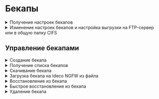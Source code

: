 # Бекапы

<details>
<summary>Получение настроек бекапов</summary>

```
GET /backup/settings
```

**Ответ на успешный запрос:**

```json5
{
   "common": {
      "hour": "integer",
      "rotate": "weekly | monthly"
   },
   "ftp": {
      "enabled": "boolean",
      "server": "string",
      "login": "string",
      "password": "string",
      "remote_dir": "string"
   },
   "cifs": {
      "enabled": "boolean",
      "server": "string",
      "login": "string",
      "password": "string",
      "remote_dir": "string"
   }
}
```

* `common` - общие настройки бекапов;
  * `hour` - час, в который делается автоматический бекап, число от 0 до
    23;
  * `rotate` - удалять бекапы старше недели (`weekly`) или месяца
    (`monthly`);
* `ftp` - настройки выгрузки бекапов на FTP:
  * `enabled` - выгрузка включена/выключена;
  * `server` - адрес сервера, валидный домен или IP-адрес;
  * `login` - логин, не пустая строка;
  * `password` - пароль, не пустая строка, до 42 символов;
  * `remote_dir` - удаленный каталог, не пустая строка;
* `cifs` - настройки выгрузки бекапов в общую папку CIFS:
  * `enabled` - выгрузка включена/выключена;
  * `server` - адрес сервера, валидный домен или IP-адрес;
  * `login` - логин, не пустая строка;
  * `password` - пароль, не пустая строка, до 42 символов;
  * `remote_dir` - удаленный каталог, не пустая строка.

</details>

<details>
<summary>Изменение настроек бекапов и настройка выгрузки на FTP-сервер или в общую папку CIFS</summary>

```
PUT /backup/settings
```

**Json-тело запроса:**

```json5
{
   "common": {
      "hour": "integer",
      "rotate": "weekly | monthly"
   },
   "ftp": {
      "enabled": "boolean",
      "server": "string",
      "login": "string",
      "password": "string",
      "remote_dir": "string"
   },
   "cifs": {
      "enabled": "boolean",
      "server": "string",
      "login": "string",
      "password": "string",
      "remote_dir": "string"
   }
}
```

Ответ: 200 ОК

</details>

## Управление бекапами

<details>
<summary>Создание бекапа</summary>

```
POST /backup/backups
```

**Json-тело запроса:**

```json5
{
   "comment": "string" //(комментарий, произвольный текст)
}
```

**Ответ на успешный запрос:**

```json5
{
    "id": "string"
}
```

</details>

<details>
<summary>Получение списка бекапов</summary>

```
GET /backup/backups
```

**Ответ на успешный запрос:**

```json5
{
   "id": "string",
   "version": {
      "major": "integer",
      "minor": "integer",
      "build": "integer",
      "timestamp": "integer",
      "vendor": "Ideco",
      "product": "UTM" | "CC",
      "kind": "FSTEK" | "VPP" | "STANDARD" | "BPF",
      "release_type": "release" | "beta" | "devel"
   },
   "timestamp": "float",
   "comment": "string",
   "md5": "string",
   "size": "integer",
   "fast_restore_allowed": "boolean"
}
```

* `id` - идентификатор бекапа;
* `version` - версия системы:
  * `major` -мажорный номер версии;
  * `minor` - минорный номер версии;
  * `build` - номер сборки;
  * `timestamp` - время выхода версии; 
  * `vendor` - вендор ("Ideco");
  * `product` - код продукта;
  * `kind` - вид продукта;
  * `release_type` - тип релиза;
* `timestamp` - дата/время создания бекапа в формате UNIX timestamp;
* `comment` - комментарий, произвольный текст;
* `md5` - контрольная сумма файла бекапа (`data.tar`);
* `size` - размер бекапа, байт;
* `fast_restore_allowed` - можно ли выполнить быстрое восстановление из данного бекапа (версия идентична системной).

</details>

<details>
<summary>Скачивание бекапа</summary>

```
GET /backup/download/<id бекапа>
```

Ответ: тело бекапа.

</details>

<details>
<summary>Загрузка бекапа на Ideco NGFW из файла</summary>

```
POST /backup/upload
```

Используйте стандартный POST-запрос на загрузку файла. Название поля в форме должно
быть `backup_file`.

**Ответ на успешный запрос:**

```json5
{
   "id": "string"
}
```

</details>

<details>
<summary>Восстановление из бекапа</summary>

```
POST /backup/backups/<id бекапа>/apply
```

Ответ: 200 ОК

</details>

<details>
<summary>Быстрое восстановление из бекапа</summary>

```
POST /backup/backups/<id бекапа>/apply/fast
```

Ответ: 200 ОК

</details>

<details>
<summary>Удаление бекапа</summary>

```
DELETE /backup/backups/<id бекапа>
```

Ответ: 200 ОК

</details>